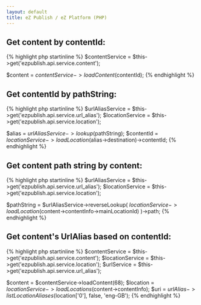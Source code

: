 ```yaml
---
layout: default
title: eZ Publish / eZ Platform (PHP)
---
```


## Get content by contentId: ##

{% highlight php startinline %}
$contentService = $this->get('ezpublish.api.service.content');

$content = $contentService->loadContent($contentId);
{% endhighlight %}

## Get contentId by pathString: ##

{% highlight php startinline %}
$urlAliasService = $this->get('ezpublish.api.service.url_alias');
$locationService = $this->get('ezpublish.api.service.location');

$alias = $urlAliasService->lookup($pathString);
$contentId = $locationService->loadLocation($alias->destination)->contentId;
{% endhighlight %}

## Get content path string by content: ##

{% highlight php startinline %}
$urlAliasService = $this->get('ezpublish.api.service.url_alias');
$locationService = $this->get('ezpublish.api.service.location');

$pathString = $urlAliasService->reverseLookup(
    $locationService->loadLocation($content->contentInfo->mainLocationId)
)->path;
{% endhighlight %}

## Get content's UrlAlias based on contentId: ##

{% highlight php startinline %}
$contentService = $this->get('ezpublish.api.service.content');
$locationService = $this->get('ezpublish.api.service.location');
$urlService = $this->get('ezpublish.api.service.url_alias');

$content = $contentService->loadContent(68);
$location = $locationService->loadLocations($content->contentInfo);
$uri = $urlAlias->listLocationAliases($location['0'], false, 'eng-GB');
{% endhighlight %}
